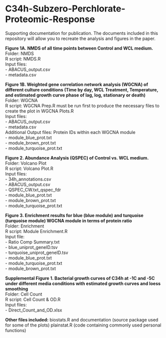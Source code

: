 # C34h-Subzero-Perchlorate-Proteomic-Response
Supporting documentation for publication.
The documents included in this repository will allow you to recreate the analysis and figures in the paper.

**Figure 1A. NMDS of all time points between Control and WCL medium.**\
Folder: NMDS\
R script: NMDS.R\
Input files:\
    - ABACUS_output.csv\
    - metadata.csv

**Figure 1B. Weighted gene correlation network analysis (WGCNA) of different culture conditions (Time by day, WCL Treatment, Temperature, and estimated growth curve phase of lag, log, stationary or death)**\
Folder: WGCNA\
R script: WGCNA Prep.R must be run first to produce the necessary files to create the plot in WGCNA Plots.R\
Input files:\
    - ABACUS_output.csv\
    - metadata.csv\
Additional Output files: Protein IDs within each WGCNA module\
    - module_blue_prot.txt\
    - module_brown_prot.txt\
    - module_turquoise_prot.txt

**Figure 2. Abundance Analysis (QSPEC) of Control vs. WCL medium.**\
Folder: Volcano Plot\
R script: Volcano Plot.R\
Input files:\
    - 34h_annotations.csv\
    - ABACUS_output.csv\
    - QSPEC_CW.txt_qspec_fdr\
    - module_blue_prot.txt\
    - module_brown_prot.txt\
    - module_turquoise_prot.txt

**Figure 3. Enrichment results for blue (blue module) and turquoise (turquoise module) WGCNA module in terms of protein ratio**\
Folder: Enrichment\
R script: Module Enrichment.R\
Input file:\
    - Ratio Comp Summary.txt\
    - blue_uniprot_geneID.tsv\
    - turquoise_uniprot_geneID.tsv\
    - module_blue_prot.txt\
    - module_turquoise_prot.txt\
    - module_brown_prot.txt

**Supplemental Figure 1. Bacterial growth curves of C34h at -1C and -5C under different media conditions with estimated growth curves and loess smoothing**\
Folder: Cell Count\
R script: Cell Count & OD.R\
Input files:\
    - Direct_Count_and_OD.xlsx

**Other files included:**
biostats.R and documentation (source package used for some of the plots)
plainstat.R (code containing commonly used personal functions)
